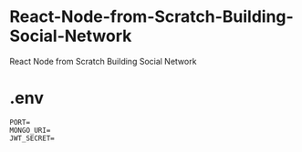 # React-Node-from-Scratch-Building-Social-Network
React Node from Scratch Building Social Network

# .env
    PORT=
    MONGO_URI=
    JWT_SECRET=
